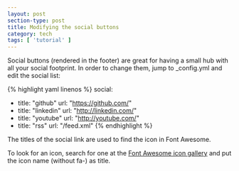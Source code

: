 ```yaml
---
layout: post
section-type: post
title: Modifying the social buttons
category: tech
tags: [ 'tutorial' ]
---
```


Social buttons (rendered in the footer) are great for having a small hub with all your social footprint.
In order to change them, jump to \_config.yml and edit the social list:

{% highlight yaml linenos %}
social:
  - title: "github"
    url: "https://github.com/"
  - title: "linkedin"
    url: "http://linkedin.com/"
  - title: "youtube"
    url: "http://youtube.com/"
  - title: "rss"
    url: "/feed.xml"
{% endhighlight %}

The titles of the social link are used to find the icon in Font Awesome.

To look for an icon, search for one at the [Font Awesome icon gallery](https://fortawesome.github.io/Font-Awesome/icons/) and put the icon name (without fa-) as title.
